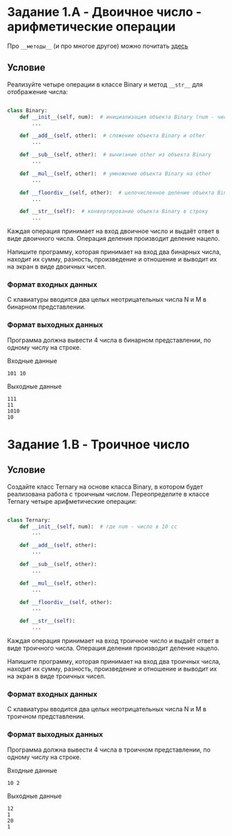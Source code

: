 # Задание **1.A** - Двоичное число - арифметические операции

Про `__методы__` (и про многое другое) можно почитать [здесь](https://docs.python.org/3.10/reference/datamodel.html)

## **Условие**

Реализуйте четыре операции в классе Binary и метод `__str__` для отображение числа:

```python

class Binary:
    def __init__(self, num):  # инициализация объекта Binary (num - число в 10 сс)
        ...

    def __add__(self, other):  # сложение объекта Binary и other
        ...

    def __sub__(self, other):  # вычитание other из объекта Binary
        ...

    def __mul__(self, other):  # умножение объекта Binary на other
        ...

    def __floordiv__(self, other):  # целочисленное деление объекта Binary на other
        ...

    def __str__(self):  # конвертирование объекта Binary в строку
        ...
```


Каждая операция принимает на вход двоичное число и выдаёт ответ в виде двоичного числа. Операция деления производит деление нацело.

Напишите программу, которая принимает на вход два бинарных числа, находит их сумму, разность, произведение и отношение и выводит их на экран в виде двоичных чисел.

### Формат входных данных

С клавиатуры вводится два целых неотрицательных числа N и M в бинарном представлении.

### Формат выходных данных
Программа должна вывести 4 числа в бинарном представлении, по одному числу на строке.

Входные данные
```
101 10
```

Выходные данные
```
111
11
1010
10
```

# Задание **1.B** - Троичное число

## Условие

Создайте класс Ternary на основе класса Binary, в котором будет реализована работа с троичным числом. Переопределите в классе Ternary четыре арифметические операции:

```python

class Ternary:
    def __init__(self, num):  # где num - число в 10 сс
        ...

    def __add__(self, other):
        ...

    def __sub__(self, other):
        ...

    def __mul__(self, other):
        ...

    def __floordiv__(self, other):
        ...

    def __str__(self):
        ...
```

Каждая операция принимает на вход троичное число и выдаёт ответ в виде троичного числа. Операция деления производит деление нацело.

Напишите программу, которая принимает на вход два троичных числа, находит их сумму, разность, произведение и отношение и выводит их на экран в виде троичных чисел.

### Формат входных данных

С клавиатуры вводится два целых неотрицательных числа N и M в троичном представлении.

### Формат выходных данных

Программа должна вывести 4 числа в троичном представлении, по одному числу на строке.

Входные данные

```
10 2
```

Выходные данные

```
12
1
20
1
```

